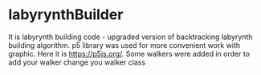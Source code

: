 # labyrynthBuilder


It is labyrynth building code - upgraded version of backtracking labyrynth building algorithm.
p5 library was used for more convenient work with graphic.
Here it is https://p5js.org/.
Some walkers were added in order to add your walker change you walker class
